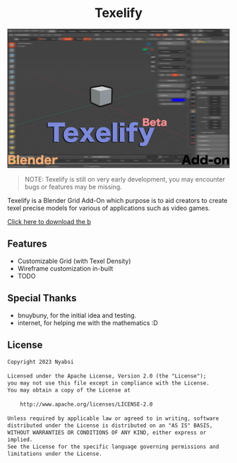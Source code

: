 <h1 align="center">Texelify</h1>

<img src="/resources/texelify_banner.png">

> NOTE: Texelify is still on very early development, you may encounter bugs or features may be missing.

Texelify is a Blender Grid Add-On which purpose is to aid creators to create texel precise models for various of applications such as video games.

[Click here to download the b](https://github.com/nyabsi/texelify-blender-addon/archive/main.zip)

## Features

- Customizable Grid (with Texel Density)
- Wireframe customization in-built
- TODO

## Special Thanks

- bnuybuny, for the initial idea and testing.
- internet, for helping me with the mathematics :D

## License

```
Copyright 2023 Nyabsi

Licensed under the Apache License, Version 2.0 (the "License");
you may not use this file except in compliance with the License.
You may obtain a copy of the License at

    http://www.apache.org/licenses/LICENSE-2.0

Unless required by applicable law or agreed to in writing, software
distributed under the License is distributed on an "AS IS" BASIS,
WITHOUT WARRANTIES OR CONDITIONS OF ANY KIND, either express or implied.
See the License for the specific language governing permissions and
limitations under the License.
```